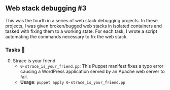 ## Web stack debugging #3

This was the fourth in a series of web stack debugging projects. In these projects, I was given broken/bugged web stacks in isolated containers and tasked with fixing them to a working state. For each task, I wrote a script automating the commands necessary to fix the web stack.

### Tasks 📃

0. Strace is your friend
   - `0-strace_is_your_friend.pp`: This Puppet manifest fixes a typo error causing a WordPress application served by an Apache web server to fail.
   - **Usage**: `puppet apply 0-strace_is_your_friend.pp`

